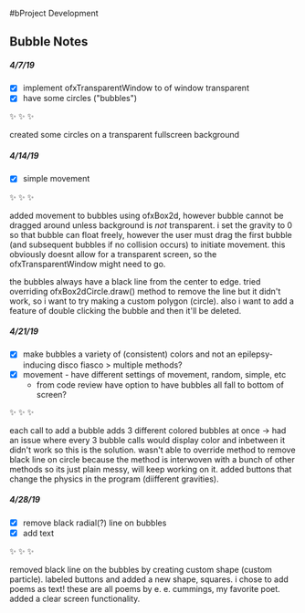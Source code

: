 #bProject Development
## Bubble Notes


##### 4/7/19
- [x] implement ofxTransparentWindow to of window transparent
- [x] have some circles ("bubbles")

:sparkles: :sparkles: :sparkles: 

created some circles on a transparent fullscreen background


##### 4/14/19
- [x] simple movement 

:sparkles: :sparkles: :sparkles: 

added movement to bubbles using ofxBox2d, however bubble cannot be dragged around unless background is _not_ transparent. i set the gravity to 0 so that bubble can float freely, however the user must drag the first bubble (and subsequent bubbles if no collision occurs) to initiate movement. this obviously doesnt allow for a transparent screen, so the ofxTransparentWindow might need to go. 

the bubbles always have a black line from the center to edge. tried overriding ofxBox2dCircle.draw() method to remove the line but it didn't work, so  i want to try making a custom polygon (circle). also i want to add a feature of double clicking the bubble and then it'll be deleted.

##### 4/21/19
- [x] make bubbles a variety of (consistent) colors and not an epilepsy-inducing disco fiasco > multiple methods?
- [x] movement - have different settings of movement, random, simple, etc
    * from code review have option to have bubbles all fall to bottom of screen?

:sparkles: :sparkles: :sparkles: 

each call to add a bubble adds 3 different colored bubbles at once -> had an issue where every 3 bubble calls would display color and inbetween it didn't work so this is the solution. wasn't able to override method to remove black line on circle because the method is interwoven with a bunch of other methods so its just plain messy, will keep working on it. added buttons that change the physics in the program (diifferent gravities).


##### 4/28/19
- [x] remove black radial(?) line on bubbles
- [x] add text 

:sparkles: :sparkles: :sparkles: 

removed black line on the bubbles by creating custom shape (custom particle). labeled buttons and added a new shape, squares. i chose to add poems as text! these are all poems by e. e. cummings, my favorite poet. added a clear screen functionality.
